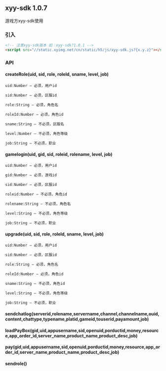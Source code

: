 ## xyy-sdk 1.0.7

游戏方xyy-sdk使用

### 引入
```html
<!-- 注意xyy-sdk版本 如：xyy-sdk?1.0.1 -->
<script src="//static.xyimg.net/cn/static/h5/js/xyy-sdk.js?{x.y.z}"></script>
```
### API
#### createRole(uid, sid, role, roleId, sname, level, job)
    uid:Number — 必须，用户id

    sid:Number — 必须，区服id

    role:String — 必须，角色名

    roleId:Number — 必须，角色id
    
    sname:String — 不必须，区服名
    
    level:Number — 不必须，角色等级
    
    job:String — 不必须，职业

#### gamelogin(uid, gid, sid, roleid, rolename, level, job)
    uid:Number — 必须，用户id

    gid:Number — 必须，游戏id
    
    sid:Number — 必须，区服id

    roleid:Number — 不必须，角色id
    
    rolename:String — 不必须，角色名
    
    level:String — 不必须，角色等级

    job:String — 不必须，职业
    
#### upgrade(uid, sid, role, roleId, sname, level, job)
    uid:Number — 必须，用户id
    
    sid:Number — 必须，区服id
    
    role:String — 必须，角色名

    roleId:Number — 必须，角色id
    
    sname:String — 不必须，角色id

    level:String — 不必须，角色等级

    job:String — 不必须，职业
    
#### sendchatlog(serverid,rolename,servername,channel,channelname,ouid,content,chattype,typename,platid,gameid,touserid,payamount,job)

#### loadPayBox(gid,uid,appusername,sid,openuid,porductid,money,resource,app_order_id,server_name,product_name,product_desc,job)

#### pay(gid,uid,appusername,sid,openuid,porductid,money,resource,app_order_id,server_name,product_name,product_desc,job)

#### sendrole()
